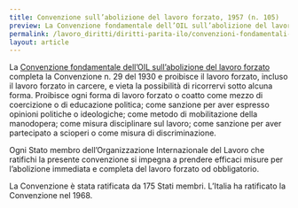 ```yaml
---
title: Convenzione sull’abolizione del lavoro forzato, 1957 (n. 105)
preview: La Convenzione fondamentale dell’OIL sull’abolizione del lavoro forzato completa la Convenzione n. 29 del 1930 e proibisce il lavoro forzato, incluso il lavoro forzato in carcere, e vieta la possibilità di ricorrervi sotto alcuna forma.
permalink: /lavoro_diritti/diritti-parita-ilo/convenzioni-fondamentali-ilo/abolizione-lavoro-forzato
layout: article
---
```


La [Convenzione fondamentale dell’OIL sull’abolizione del lavoro forzato](https://www.ilo.org/wcmsp5/groups/public/---europe/---ro-geneva/---ilo-rome/documents/normativeinstrument/wcms_152687.pdf) completa la Convenzione n. 29 del 1930 e proibisce il lavoro forzato, incluso il lavoro forzato in carcere, e vieta la possibilità di ricorrervi sotto alcuna forma. Proibisce ogni forma di lavoro forzato o coatto come mezzo di coercizione o di educazione politica; come sanzione per aver espresso opinioni politiche o ideologiche; come metodo di mobilitazione della manodopera; come misura disciplinare sul lavoro; come sanzione per aver partecipato a scioperi o come misura di discriminazione.

Ogni Stato membro dell’Organizzazione Internazionale del Lavoro che ratifichi la presente convenzione si impegna a prendere efficaci misure per l’abolizione immediata e completa del lavoro forzato od obbligatorio.

La Convenzione è stata ratificata da 175 Stati membri. L’Italia ha ratificato la Convenzione nel 1968.
